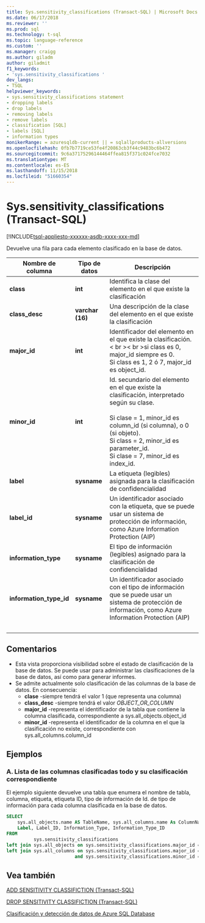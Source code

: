 ```yaml
---
title: Sys.sensitivity_classifications (Transact-SQL) | Microsoft Docs
ms.date: 06/17/2018
ms.reviewer: ''
ms.prod: sql
ms.technology: t-sql
ms.topic: language-reference
ms.custom: ''
ms.manager: craigg
ms.author: giladm
author: giladmit
f1_keywords:
- 'sys.sensitivity_classifications '
dev_langs:
- TSQL
helpviewer_keywords:
- sys.sensitivity_classifications statement
- dropping labels
- drop labels
- removing labels
- remove labels
- classification [SQL]
- labels [SQL]
- information types
monikerRange: = azuresqldb-current || = sqlallproducts-allversions
ms.openlocfilehash: 0fb7b7719ce53fe4f20863cb3f44c9483bc6b472
ms.sourcegitcommit: 9c6a37175296144464ffea815f371c024fce7032
ms.translationtype: MT
ms.contentlocale: es-ES
ms.lasthandoff: 11/15/2018
ms.locfileid: "51660354"
---
```

# <a name="syssensitivityclassifications-transact-sql"></a>Sys.sensitivity_classifications (Transact-SQL)
[!INCLUDE[tsql-appliesto-xxxxxx-asdb-xxxx-xxx-md](../../includes/tsql-appliesto-xxxxxx-asdb-xxxx-xxx-md.md)]

Devuelve una fila para cada elemento clasificado en la base de datos.

|Nombre de columna|Tipo de datos|Descripción|
|-----------------|---------------|-----------------|  
|**class**|**int**|Identifica la clase del elemento en el que existe la clasificación|  
|**class_desc**|**varchar (16)**|Una descripción de la clase del elemento en el que existe la clasificación|  
|**major_id**|**int**|Identificador del elemento en el que existe la clasificación. < br \>< br \>si class es 0, major_id siempre es 0.<br>Si class es 1, 2 ó 7, major_id es object_id.|  
|**minor_id**|**int**|Id. secundario del elemento en el que existe la clasificación, interpretado según su clase.<br><br>Si clase = 1, minor_id es column_id (si columna), o 0 (si objeto).<br>Si class = 2, minor_id es parameter_id.<br>Si clase = 7, minor_id es index_id. |  
|**label**|**sysname**|La etiqueta (legibles) asignada para la clasificación de confidencialidad|  
|**label_id**|**sysname**|Un identificador asociado con la etiqueta, que se puede usar un sistema de protección de información, como Azure Information Protection (AIP)|  
|**information_type**|**sysname**|El tipo de información (legibles) asignado para la clasificación de confidencialidad|  
|**information_type_id**|**sysname**|Un identificador asociado con el tipo de información que se puede usar un sistema de protección de información, como Azure Information Protection (AIP)|  
| &nbsp; | &nbsp; | &nbsp; |

## <a name="remarks"></a>Comentarios  

- Esta vista proporciona visibilidad sobre el estado de clasificación de la base de datos. Se puede usar para administrar las clasificaciones de la base de datos, así como para generar informes.
- Se admite actualmente solo clasificación de las columnas de la base de datos. En consecuencia:
    - **clase** -siempre tendrá el valor 1 (que representa una columna)
    - **class_desc** -siempre tendrá el valor *OBJECT_OR_COLUMN*
    - **major_id** -representa el identificador de la tabla que contiene la columna clasificada, correspondiente a sys.all_objects.object_id
    - **minor_id** -representa el identificador de la columna en el que la clasificación no existe, correspondiente con sys.all_columns.column_id

## <a name="examples"></a>Ejemplos

### <a name="a-listing-all-classified-columns-and-their-corresponding-classification"></a>A. Lista de las columnas clasificadas todo y su clasificación correspondiente

El ejemplo siguiente devuelve una tabla que enumera el nombre de tabla, columna, etiqueta, etiqueta ID, tipo de información de Id. de tipo de información para cada columna clasificada en la base de datos.

```sql
SELECT
    sys.all_objects.name AS TableName, sys.all_columns.name As ColumnName,
    Label, Label_ID, Information_Type, Information_Type_ID
FROM
          sys.sensitivity_classifications
left join sys.all_objects on sys.sensitivity_classifications.major_id = sys.all_objects.object_id
left join sys.all_columns on sys.sensitivity_classifications.major_id = sys.all_columns.object_id
                         and sys.sensitivity_classifications.minor_id = sys.all_columns.column_id
```

## <a name="see-also"></a>Vea también  

[ADD SENSITIVITY CLASSIFICTION (Transact-SQL)](../../t-sql/statements/add-sensitivity-classification-transact-sql.md)

[DROP SENSITIVITY CLASSIFICTION (Transact-SQL)](../../t-sql/statements/drop-sensitivity-classification-transact-sql.md)

[Clasificación y detección de datos de Azure SQL Database](https://aka.ms/sqlip)
